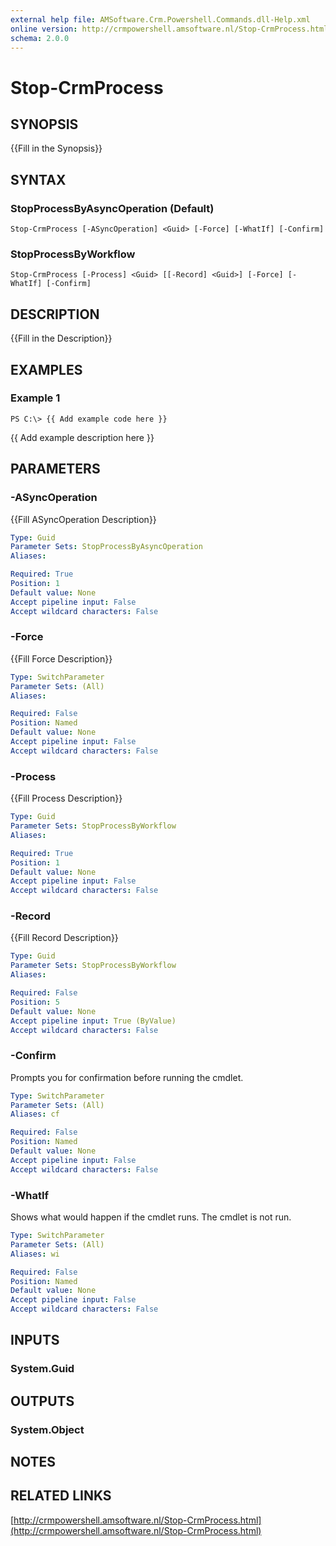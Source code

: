 ```yaml
---
external help file: AMSoftware.Crm.Powershell.Commands.dll-Help.xml
online version: http://crmpowershell.amsoftware.nl/Stop-CrmProcess.html
schema: 2.0.0
---
```


# Stop-CrmProcess

## SYNOPSIS
{{Fill in the Synopsis}}

## SYNTAX

### StopProcessByAsyncOperation (Default)
```
Stop-CrmProcess [-ASyncOperation] <Guid> [-Force] [-WhatIf] [-Confirm]
```

### StopProcessByWorkflow
```
Stop-CrmProcess [-Process] <Guid> [[-Record] <Guid>] [-Force] [-WhatIf] [-Confirm]
```

## DESCRIPTION
{{Fill in the Description}}

## EXAMPLES

### Example 1
```
PS C:\> {{ Add example code here }}
```

{{ Add example description here }}

## PARAMETERS

### -ASyncOperation
{{Fill ASyncOperation Description}}

```yaml
Type: Guid
Parameter Sets: StopProcessByAsyncOperation
Aliases: 

Required: True
Position: 1
Default value: None
Accept pipeline input: False
Accept wildcard characters: False
```

### -Force
{{Fill Force Description}}

```yaml
Type: SwitchParameter
Parameter Sets: (All)
Aliases: 

Required: False
Position: Named
Default value: None
Accept pipeline input: False
Accept wildcard characters: False
```

### -Process
{{Fill Process Description}}

```yaml
Type: Guid
Parameter Sets: StopProcessByWorkflow
Aliases: 

Required: True
Position: 1
Default value: None
Accept pipeline input: False
Accept wildcard characters: False
```

### -Record
{{Fill Record Description}}

```yaml
Type: Guid
Parameter Sets: StopProcessByWorkflow
Aliases: 

Required: False
Position: 5
Default value: None
Accept pipeline input: True (ByValue)
Accept wildcard characters: False
```

### -Confirm
Prompts you for confirmation before running the cmdlet.

```yaml
Type: SwitchParameter
Parameter Sets: (All)
Aliases: cf

Required: False
Position: Named
Default value: None
Accept pipeline input: False
Accept wildcard characters: False
```

### -WhatIf
Shows what would happen if the cmdlet runs.
The cmdlet is not run.

```yaml
Type: SwitchParameter
Parameter Sets: (All)
Aliases: wi

Required: False
Position: Named
Default value: None
Accept pipeline input: False
Accept wildcard characters: False
```

## INPUTS

### System.Guid


## OUTPUTS

### System.Object

## NOTES

## RELATED LINKS

[http://crmpowershell.amsoftware.nl/Stop-CrmProcess.html](http://crmpowershell.amsoftware.nl/Stop-CrmProcess.html)

